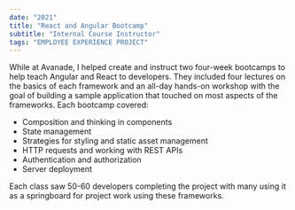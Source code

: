 ```yaml
---
date: "2021"
title: "React and Angular Bootcamp"
subtitle: "Internal Course Instructor"
tags: "EMPLOYEE EXPERIENCE PROJECT"
---
```


While at Avanade, I helped create and instruct two four-week bootcamps to help teach Angular and React to developers. They included four lectures on the basics of each framework and an all-day hands-on workshop with the goal of building a sample application that touched on most aspects of the frameworks.  Each bootcamp covered:
- Composition and thinking in components
- State management
- Strategies for styling and static asset management
- HTTP requests and working with REST APIs
- Authentication and authorization
- Server deployment

Each class saw 50-60 developers completing the project with many using it as a springboard for project work using these frameworks. 